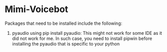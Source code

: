 # Mimi-Voicebot

Packages that need to be installed include the following:
1. pyaudio using pip install pyaudio: This might not work for some IDE as it did not work for me. In such case, you need to install pipwin before installing the pyaudio that is specific to your python
